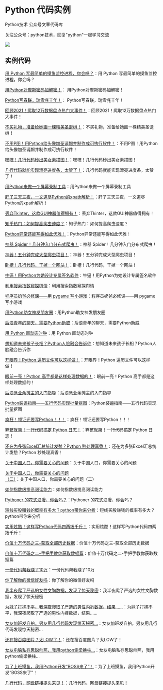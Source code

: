 # Python 代码实例

Python技术 公众号文章代码库


关注公众号：python技术，回复"python"一起学习交流

![](http://favorites.ren/assets/images/python.jpg)


## 实例代码

[用 Python 写最简单的摸鱼监控进程，你会吗？](https://github.com/JustDoPython/python-examples/tree/master/xianhuan/monitor)：用 Python 写最简单的摸鱼监控进程，你会吗？

[用Python对摩斯密码加解密！](https://github.com/JustDoPython/python-examples/tree/master/xianhuan/morse)： 用Python对摩斯密码加解密！

[Python写春联，瑞雪兆丰年！](https://github.com/JustDoPython/python-examples/tree/master/xianhuan/couplets)： Python写春联，瑞雪兆丰年！

[回顾2021！爬取12万数据盘点热门大事件！](https://github.com/JustDoPython/python-examples/tree/master/xianhuan/weibohot)：回顾2021！爬取12万数据盘点热门大事件！

[不买礼物，准备给她画一棵精美圣诞树！](https://github.com/JustDoPython/python-examples/tree/master/xianhuan/christmastree)：不买礼物，准备给她画一棵精美圣诞树！

[不用P图！用Python给头像加圣诞帽并制作成可执行软件！](https://github.com/JustDoPython/python-examples/tree/master/xianhuan/christmashat)：不用P图！用Python给头像加圣诞帽并制作成可执行软件！

[嘿嘿！几行代码秒出美女素描图！](https://github.com/JustDoPython/python-examples/tree/master/xianhuan/pencilimg)：嘿嘿！几行代码秒出美女素描图！

[几行代码就能实现漂亮进度条，太赞了！](https://github.com/JustDoPython/python-examples/tree/master/xianhuan/tqdm)：几行代码就能实现漂亮进度条，太赞了！

[用Python来做一个屏幕录制工具](https://github.com/JustDoPython/python-examples/tree/master/xianhuan/videorecord)：用Python来做一个屏幕录制工具

[肝了三天三夜，一文道尽Python的xpath解析！](https://github.com/JustDoPython/python-examples/tree/master/xianhuan/xpath)：肝了三天三夜，一文道尽Python的xpath解析！

[丢弃Tkinter，这款GUI神器值得拥有！](https://github.com/JustDoPython/python-examples/tree/master/xianhuan/gooey)：丢弃Tkinter，这款GUI神器值得拥有！

[知乎热门：如何提高爬虫速度？](https://github.com/JustDoPython/python-examples/tree/master/xianhuan/spiderspeed)：知乎热门：如何提高爬虫速度？

[Python异常还能写得如此优雅！](https://github.com/JustDoPython/python-examples/tree/master/xianhuan/retry)：Python异常还能写得如此优雅！

[神器 Spider！几分钟入门分布式爬虫！](https://github.com/JustDoPython/python-examples/tree/master/xianhuan/disspider)：神器 Spider！几分钟入门分布式爬虫！

[神器！五分钟完成大型爬虫项目！](https://github.com/JustDoPython/python-examples/tree/master/xianhuan/airspider)：神器！五分钟完成大型爬虫项目！

[卧槽！几行代码，干掉一个网站！](https://github.com/JustDoPython/python-examples/tree/master/xianhuan/gengif)：卧槽！几行代码，干掉一个网站！

[牛逼！用Python为她设计专属签名软件](https://github.com/JustDoPython/python-examples/tree/master/xianhuan/artname)：牛逼！用Python为她设计专属签名软件

[利用搜索指数窥探舆情](https://github.com/JustDoPython/python-examples/tree/master/xianhuan/bdindex)：利用搜索指数窥探舆情

[程序员奶爸必修课——用 pygame 写小游戏](https://github.com/JustDoPython/python-examples/tree/master/xianhuan/circlegame)：程序员奶爸必修课——用 pygame 写小游戏

[用Python助女神发朋友圈](https://github.com/JustDoPython/python-examples/tree/master/xianhuan/cut-pic)：用Python助女神发朋友圈

[后浪青年的聊天，需要Python助威](https://github.com/JustDoPython/python-examples/tree/master/xianhuan/doutu)：后浪青年的聊天，需要Python助威

[用 Python 画动态时钟](https://github.com/JustDoPython/python-examples/tree/master/xianhuan/drawclock)：用 Python 画动态时钟

[想知道未来孩子长相？Python人脸融合告诉你](https://github.com/JustDoPython/python-examples/tree/master/xianhuan/facemerge)：想知道未来孩子长相？Python人脸融合告诉你

[开眼界！Python 遍历文件可以这样做！](https://github.com/JustDoPython/python-examples/tree/master/xianhuan/glob)：开眼界！Python 遍历文件可以这样做！

[眼前一亮！Python 高手都是这样处理数据的！](https://github.com/JustDoPython/python-examples/tree/master/xianhuan/glom)：眼前一亮！Python 高手都是这样处理数据的！

[后浪派业余摊主的入门指导](https://github.com/JustDoPython/python-examples/tree/master/xianhuan/hotsell)：后浪派业余摊主的入门指导

[Python装逼指南——五行代码实现批量抠图](https://github.com/JustDoPython/python-examples/tree/master/xianhuan/koutu)：Python装逼指南——五行代码实现批量抠图

[疯狂！领证还要写Python！！！](https://github.com/JustDoPython/python-examples/tree/master/xianhuan/lingzheng)：疯狂！领证还要写Python！！！

[弃繁就简！一行代码搞定 Python 日志！](https://github.com/JustDoPython/python-examples/tree/master/xianhuan/loguru)：弃繁就简！一行代码搞定 Python 日志！

[还在为多张Excel汇总统计发愁？Python 秒处理真香！](https://github.com/JustDoPython/python-examples/tree/master/xianhuan/pandasexcel)：还在为多张Excel汇总统计发愁？Python 秒处理真香！

[关于中国人口，你需要关心的问题](https://github.com/JustDoPython/python-examples/tree/master/xianhuan/populationone)：关于中国人口，你需要关心的问题

[关于中国人口，你需要关心的问题（二）](https://github.com/JustDoPython/python-examples/tree/master/xianhuan/populationtwo)：关于中国人口，你需要关心的问题（二）

[如何指数级提高阅读能力](https://github.com/JustDoPython/python-examples/tree/master/xianhuan/readwc)：如何指数级提高阅读能力

[Pythoner 的花式浪漫，你会吗？](https://github.com/JustDoPython/python-examples/tree/master/xianhuan/sds)：Pythoner 的花式浪漫，你会吗？

[短线买股赚钱的概率有多大？python带你来分析](https://github.com/JustDoPython/python-examples/tree/master/xianhuan/shortstock)：短线买股赚钱的概率有多大？python带你来分析

[实用炫酷！这样写Python代码四两拨千斤！](https://github.com/JustDoPython/python-examples/tree/master/xianhuan/smartcode)：实用炫酷！这样写Python代码四两拨千斤！

[价值十万代码之三-获取全部历史数据](https://github.com/JustDoPython/python-examples/tree/master/xianhuan/stockhisinfo)：价值十万代码之三-获取全部历史数据

[价值十万代码之二-手把手教你获取数据篇](https://github.com/JustDoPython/python-examples/tree/master/xianhuan/stockinfo)：价值十万代码之二-手把手教你获取数据篇

[一份代码帮我赚了10万](https://github.com/JustDoPython/python-examples/tree/master/xianhuan/stockreport)：一份代码帮我赚了10万

[你了解你的微信好友吗](https://github.com/JustDoPython/python-examples/tree/master/xianhuan/wxfriends)：你了解你的微信好友吗

[我半夜爬了严选的女性文胸数据，发现了惊天秘密](https://github.com/JustDoPython/python-examples/tree/master/xianhuan/yanxuanbra)：我半夜爬了严选的女性文胸数据，发现了惊天秘密

[为妹子打抱不平，我深夜爬取了严选的男性内裤数据，结果……](https://github.com/JustDoPython/python-examples/tree/master/xianhuan/yanxuanbriefs)：为妹子打抱不平，我深夜爬取了严选的男性内裤数据，结果……

[女友加班发自拍，男友用几行代码发现惊天秘密...](https://github.com/JustDoPython/python-examples/tree/master/xianhuan/picinfo)：女友加班发自拍，男友用几行代码发现惊天秘密...

[还在搜百度图片？太LOW了！](https://github.com/JustDoPython/python-examples/tree/master/xianhuan/wbpic)：还在搜百度图片？太LOW了！

[女友电脑私存思聪帅照，我用python偷梁换柱...](https://github.com/JustDoPython/python-examples/tree/master/xianhuan/changeFace)：女友电脑私存思聪帅照，我用python偷梁换柱...

[为了上班摸鱼，我用Python开发“BOSS来了”！](https://github.com/JustDoPython/python-examples/tree/master/xianhuan/bosscoming)：为了上班摸鱼，我用Python开发“BOSS来了”！

[几行代码，网盘链接提头来见！](https://github.com/JustDoPython/python-examples/tree/master/xianhuan/panextract)：几行代码，网盘链接提头来见！










